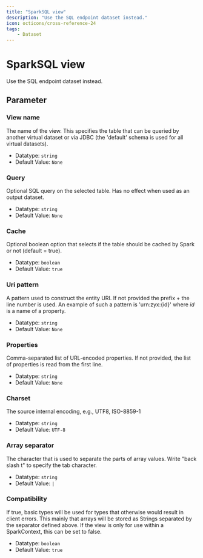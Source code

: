 ```yaml
---
title: "SparkSQL view"
description: "Use the SQL endpoint dataset instead."
icon: octicons/cross-reference-24
tags: 
    - Dataset
---
```

# SparkSQL view
<!-- This file was generated - DO NOT CHANGE IT MANUALLY -->



Use the SQL endpoint dataset instead.


## Parameter

### View name

The name of the view. This specifies the table that can be queried by another virtual dataset or via JDBC (the 'default' schema is used for all virtual datasets).

- Datatype: `string`
- Default Value: `None`



### Query

Optional SQL query on the selected table. Has no effect when used as an output dataset.

- Datatype: `string`
- Default Value: `None`



### Cache

Optional boolean option that selects if the table should be cached by Spark or not (default = true).

- Datatype: `boolean`
- Default Value: `true`



### Uri pattern

A pattern used to construct the entity URI. If not provided the prefix + the line number is used. An example of such a pattern is 'urn:zyx:{id}' where *id* is a name of a property.

- Datatype: `string`
- Default Value: `None`



### Properties

Comma-separated list of URL-encoded properties. If not provided, the list of properties is read from the first line.

- Datatype: `string`
- Default Value: `None`



### Charset

The source internal encoding, e.g., UTF8, ISO-8859-1

- Datatype: `string`
- Default Value: `UTF-8`



### Array separator

The character that is used to separate the parts of array values. Write "back slash t" to specify the tab character.

- Datatype: `string`
- Default Value: `|`



### Compatibility

If true, basic types will be used for types that otherwise would result in client errors. This mainly that arrays will be stored as Strings separated by the separator defined above. If the view is only for use within a SparkContext, this can be set to false.

- Datatype: `boolean`
- Default Value: `true`



